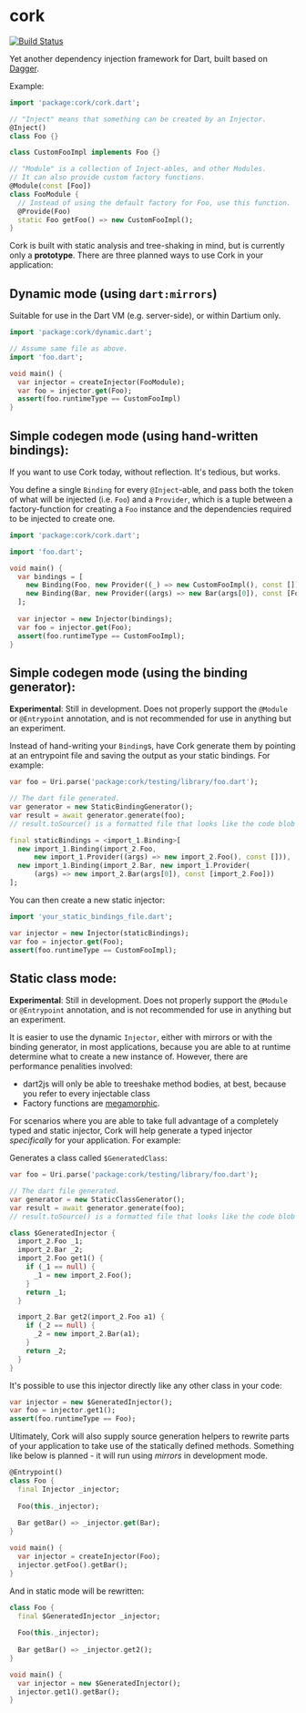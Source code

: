 # cork

[![Build Status](https://drone.io/github.com/matanlurey/cork/status.png)](https://drone.io/github.com/matanlurey/cork/latest)

Yet another dependency injection framework for Dart, built based on [Dagger](https://google.github.io/dagger/).

Example:

```dart
import 'package:cork/cork.dart';

// "Inject" means that something can be created by an Injector.
@Inject()
class Foo {}

class CustomFooImpl implements Foo {}

// "Module" is a collection of Inject-ables, and other Modules.
// It can also provide custom factory functions.
@Module(const [Foo])
class FooModule {
  // Instead of using the default factory for Foo, use this function.
  @Provide(Foo)
  static Foo getFoo() => new CustomFooImpl();
}
```

Cork is built with static analysis and tree-shaking in mind, but is currently only a __prototype__. There are three planned ways to use Cork in your application:

## Dynamic mode (using `dart:mirrors`)
Suitable for use in the Dart VM (e.g. server-side), or within Dartium only.

```dart
import 'package:cork/dynamic.dart';

// Assume same file as above.
import 'foo.dart';

void main() {
  var injector = createInjector(FooModule);
  var foo = injector.get(Foo);
  assert(foo.runtimeType == CustomFooImpl)
}
```

## Simple codegen mode (using hand-written bindings):
If you want to use Cork today, without reflection. It's tedious, but works.

You define a single `Binding` for every `@Inject`-able, and pass both the token of what will be injected (i.e. `Foo`) and a `Provider`, which is a tuple between a factory-function for creating a `Foo` instance and the dependencies required to be injected to create one.

```dart
import 'package:cork/cork.dart';

import 'foo.dart';

void main() {
  var bindings = [
    new Binding(Foo, new Provider((_) => new CustomFooImpl(), const [])),
    new Binding(Bar, new Provider((args) => new Bar(args[0]), const [Foo]))
  ];
  
  var injector = new Injector(bindings);
  var foo = injector.get(Foo);
  assert(foo.runtimeType == CustomFooImpl);
}
```

## Simple codegen mode (using the binding generator):

**Experimental**: Still in development. Does not properly support the `@Module` or `@Entrypoint` annotation, and is not recommended for use in anything but an experiment.

Instead of hand-writing your `Binding`s, have Cork generate them by pointing at an entrypoint file and saving the output as your static bindings. For example:

```dart
var foo = Uri.parse('package:cork/testing/library/foo.dart');

// The dart file generated.
var generator = new StaticBindingGenerator();
var result = await generator.generate(foo);
// result.toSource() is a formatted file that looks like the code blob below.
```

```dart
final staticBindings = <import_1.Binding>[
  new import_1.Binding(import_2.Foo,
      new import_1.Provider((args) => new import_2.Foo(), const [])),
  new import_1.Binding(import_2.Bar, new import_1.Provider(
      (args) => new import_2.Bar(args[0]), const [import_2.Foo]))
];
```

You can then create a new static injector:

```dart
import 'your_static_bindings_file.dart';

var injector = new Injector(staticBindings);
var foo = injector.get(Foo);
assert(foo.runtimeType == CustomFooImpl);
```

## Static class mode:

**Experimental**: Still in development. Does not properly support the `@Module` or `@Entrypoint` annotation, and is not recommended for use in anything but an experiment.

It is easier to use the dynamic `Injector`, either with mirrors or with the binding generator, in most applications, because you are able to at runtime determine what to create a new instance of. However, there are performance penalities involved:

- dart2js will only be able to treeshake method bodies, at best, because you refer to every injectable class
- Factory functions are [megamorphic](http://mrale.ph/blog/2015/01/11/whats-up-with-monomorphism.html).

For scenarios where you are able to take full advantage of a completely typed and static injector, Cork will help generate a typed injector *specifically* for your application. For example:

Generates a class called `$GeneratedClass`:

```dart
var foo = Uri.parse('package:cork/testing/library/foo.dart');

// The dart file generated.
var generator = new StaticClassGenerator();
var result = await generator.generate(foo);
// result.toSource() is a formatted file that looks like the code blob below.
```

```dart
class $GeneratedInjector {
  import_2.Foo _1;
  import_2.Bar _2;
  import_2.Foo get1() {
    if (_1 == null) {
      _1 = new import_2.Foo();
    }
    return _1;
  }

  import_2.Bar get2(import_2.Foo a1) {
    if (_2 == null) {
      _2 = new import_2.Bar(a1);
    }
    return _2;
  }
}
```

It's possible to use this injector directly like any other class in your code:

```dart
var injector = new $GeneratedInjector();
var foo = injector.get1();
assert(foo.runtimeType == Foo);
```

Ultimately, Cork will also supply source generation helpers to rewrite parts of your application to take use of the statically defined methods. Something like below is planned - it will run using *mirrors* in development mode.

```dart
@Entrypoint()
class Foo {
  final Injector _injector;
  
  Foo(this._injector);
  
  Bar getBar() => _injector.get(Bar);
}

void main() {
  var injector = createInjector(Foo);
  injector.getFoo().getBar();
}
```

And in static mode will be rewritten:

```dart
class Foo {
  final $GeneratedInjector _injector;
  
  Foo(this._injector);
  
  Bar getBar() => _injector.get2();
}

void main() {
  var injector = new $GeneratedInjector();
  injector.get1().getBar();
}
```
